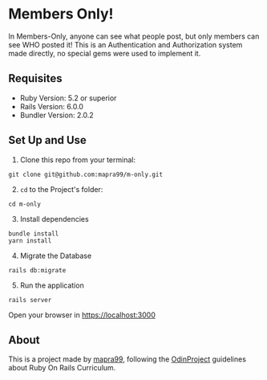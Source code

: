 # Members Only!

In Members-Only, anyone can see what people post, but only members can see WHO posted it!
This is an Authentication and Authorization system made directly, no special gems were used
to implement it.

## Requisites

* Ruby Version: 5.2 or superior
* Rails Version: 6.0.0
* Bundler Version: 2.0.2

## Set Up and Use

1. Clone this repo from your terminal:
```
git clone git@github.com:mapra99/m-only.git
```

2. `cd` to the Project's folder:
```
cd m-only
```
3. Install dependencies
```
bundle install
yarn install
```
4. Migrate the Database
```
rails db:migrate
```
5. Run the application
```
rails server
```
Open your browser in [https://localhost:3000](https://localhost:3000)

## About
This is a project made by [mapra99](https://github.com/mapra99), following the [OdinProject](https://www.theodinproject.com/) guidelines about Ruby On Rails Curriculum.
